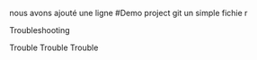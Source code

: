 nous avons ajouté une ligne
#Demo project git  un simple fichie r

Troubleshooting

Trouble
Trouble
Trouble

